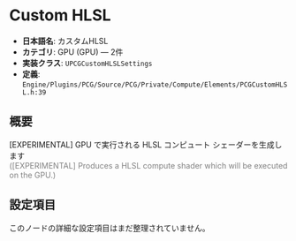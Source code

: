 # Custom HLSL

- **日本語名**: カスタムHLSL
- **カテゴリ**: GPU (GPU) — 2件
- **実装クラス**: `UPCGCustomHLSLSettings`
- **定義**: `Engine/Plugins/PCG/Source/PCG/Private/Compute/Elements/PCGCustomHLSL.h:39`

## 概要

[EXPERIMENTAL] GPU で実行される HLSL コンピュート シェーダーを生成します<br><span style='color:gray'>([EXPERIMENTAL] Produces a HLSL compute shader which will be executed on the GPU.)</span>

## 設定項目

このノードの詳細な設定項目はまだ整理されていません。
